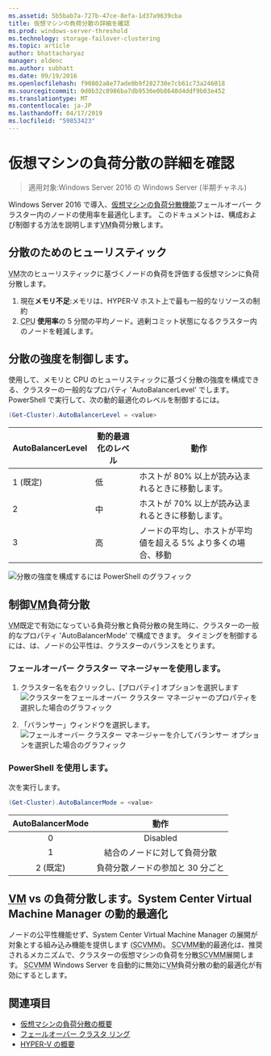 ```yaml
---
ms.assetid: 5b5bab7a-727b-47ce-8efa-1d37a9639cba
title: 仮想マシンの負荷分散の詳細を確認
ms.prod: windows-server-threshold
ms.technology: storage-failover-clustering
ms.topic: article
author: bhattacharyaz
manager: eldenc
ms.author: subhatt
ms.date: 09/19/2016
ms.openlocfilehash: f90802a8e77ade0b9f282730e7cb61c73a246018
ms.sourcegitcommit: 0d0b32c8986ba7db9536e0b8648d4ddf9b03e452
ms.translationtype: MT
ms.contentlocale: ja-JP
ms.lasthandoff: 04/17/2019
ms.locfileid: "59853423"
---
```

# <a name="virtual-machine-load-balancing-deep-dive"></a>仮想マシンの負荷分散の詳細を確認

> 適用対象:Windows Server 2016 の Windows Server (半期チャネル)

Windows Server 2016 で導入、[仮想マシンの負荷分散機能](vm-load-balancing-overview.md)フェールオーバー クラスター内のノードの使用率を最適化します。 このドキュメントは、構成および制御する方法を説明します<abbr title="仮想マシン">VM</abbr>負荷分散します。 

## <a id="heuristics-for-balancing"></a>分散のためのヒューリスティック
<abbr title="仮想マシン">VM</abbr>次のヒューリスティックに基づくノードの負荷を評価する仮想マシンに負荷分散します。
1. 現在**メモリ不足**:メモリは、HYPER-V ホスト上で最も一般的なリソースの制約
2. <abbr title="中央処理装置">CPU</abbr> **使用率**の 5 分間の平均ノード。過剰コミット状態になるクラスター内のノードを軽減します。

## <a id="controlling-aggressiveness-of-balancing"></a>分散の強度を制御します。
使用して、メモリと CPU のヒューリスティックに基づく分散の強度を構成できる、クラスターの一般的なプロパティ 'AutoBalancerLevel' でします。 PowerShell で実行して、次の動的最適化のレベルを制御するには。

```PowerShell
(Get-Cluster).AutoBalancerLevel = <value>
```

| AutoBalancerLevel | 動的最適化のレベル | 動作 |
|-------------------|----------------|----------|
| 1 (既定) | 低 | ホストが 80% 以上が読み込まれるときに移動します。 |
| 2 | 中 | ホストが 70% 以上が読み込まれるときに移動します。 |
| 3 | 高 | ノードの平均し、ホストが平均値を超える 5% より多くの場合、移動 | 

![分散の強度を構成するには PowerShell のグラフィック](media/vm-load-balancing/detailed-VM-load-balancing-1.jpg)

## <a name="controlling-abbr-titlevirtual-machinevmabbr-load-balancing"></a>制御<abbr title="仮想マシン">VM</abbr>負荷分散
<abbr title="仮想マシン">VM</abbr>既定で有効になっている負荷分散と負荷分散の発生時に、クラスターの一般的なプロパティ 'AutoBalancerMode' で構成できます。 タイミングを制御するには、は、ノードの公平性は、クラスターのバランスをとります。

### <a name="using-failover-cluster-manager"></a>フェールオーバー クラスター マネージャーを使用します。
1. クラスター名を右クリックし、[プロパティ] オプションを選択します  
    ![クラスターをフェールオーバー クラスター マネージャーのプロパティを選択した場合のグラフィック](media/vm-load-balancing/detailed-VM-load-balancing-2.jpg)

2.  「バランサー」ウィンドウを選択します。  
    ![フェールオーバー クラスター マネージャーを介してバランサー オプションを選択した場合のグラフィック](media/vm-load-balancing/detailed-VM-load-balancing-3.jpg)

### <a name="using-powershell"></a>PowerShell を使用します。
次を実行します。
```powershell
(Get-Cluster).AutoBalancerMode = <value>
```

|AutoBalancerMode |動作| 
|:----------------:|:----------:|
|0| Disabled| 
|1| 結合のノードに対して負荷分散| 
|2 (既定)| 負荷分散ノードの参加と 30 分ごと |

## <a name="abbr-titlevirtual-machinevmabbr-load-balancing-vs-system-center-virtual-machine-manager-dynamic-optimization"></a><abbr title="バーチャル マシン">VM</abbr> vs の負荷分散します。System Center Virtual Machine Manager の動的最適化
ノードの公平性機能せず、System Center Virtual Machine Manager の展開が対象とする組み込み機能を提供します (<abbr title="System Center Virtual Machine Manager">SCVMM</abbr>)。 <abbr title="System Center Virtual Machine Manager">SCVMM</abbr>動的最適化は、推奨されるメカニズムで、クラスターの仮想マシンの負荷を分散<abbr title="System Center Virtual Machine Manager">SCVMM</abbr>展開します。 <abbr title="System Center Virtual Machine Manager">SCVMM</abbr> Windows Server を自動的に無効に<abbr title="仮想マシン">VM</abbr>負荷分散の動的最適化が有効にするとします。

## <a name="see-also"></a>関連項目
* [仮想マシンの負荷分散の概要](vm-load-balancing-overview.md)
* [フェールオーバー クラスタ リング](failover-clustering-overview.md)
* [HYPER-V の概要](../virtualization/hyper-v/Hyper-V-on-Windows-Server.md)
